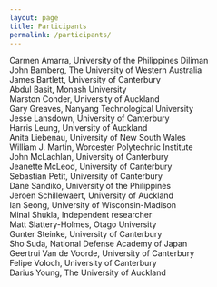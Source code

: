 ```yaml
---
layout: page
title: Participants
permalink: /participants/
---
```


Carmen Amarra, University of the Philippines Diliman <br>
John Bamberg, The University of Western Australia <br>
James Bartlett, University of Canterbury <br>
Abdul Basit, Monash University <br>
Marston Conder, University of Auckland <br>
Gary Greaves, Nanyang Technological University <br>
Jesse Lansdown, University of Canterbury <br>
Harris Leung, University of Auckland <br>
Anita Liebenau, University of New South Wales <br>
William J. Martin, Worcester Polytechnic Institute <br>
John McLachlan, University of Canterbury <br>
Jeanette McLeod, University of Canterbury <br>
Sebastian Petit, University of Canterbury <br>
Dane Sandiko, University of the Philippines <br>
Jeroen Schillewaert, University of Auckland <br>
Ian Seong, University of Wisconsin-Madison <br>
Minal Shukla, Independent researcher <br>
Matt Slattery-Holmes, Otago University <br>
Gunter Steinke, University of Canterbury <br>
Sho Suda, National Defense Academy of Japan <br>
Geertrui Van de Voorde, University of Canterbury <br>
Felipe Voloch, University of Canterbury <br>
Darius Young, The University of Auckland <br>
